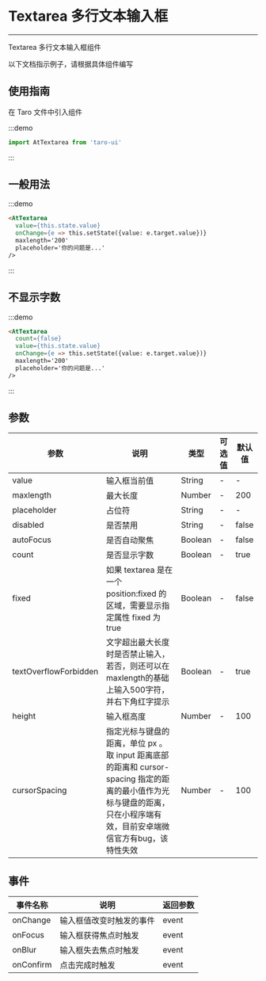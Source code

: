 # Textarea 多行文本输入框

---
Textarea 多行文本输入框组件

以下文档指示例子，请根据具体组件编写

## 使用指南

在 Taro 文件中引入组件

:::demo

```js
import AtTextarea from 'taro-ui'
```

:::

## 一般用法

:::demo

```html
<AtTextarea
  value={this.state.value}
  onChange={e => this.setState({value: e.target.value})}
  maxlength='200'
  placeholder='你的问题是...'
/>

```

:::

## 不显示字数

:::demo

```html
<AtTextarea
  count={false}
  value={this.state.value}
  onChange={e => this.setState({value: e.target.value})}
  maxlength='200'
  placeholder='你的问题是...'
/>

```

:::

## 参数

| 参数       | 说明                                   | 类型    | 可选值                                                              | 默认值   |
| ---------- | -------------------------------------- | ------- | ------------------------------------------------------------------- | -------- |
| value | 输入框当前值 | String  | - | - |
| maxlength | 最大长度  | Number  | - | 200 |
| placeholder | 占位符  | String | - | - |
| disabled | 是否禁用  | String | - | false |
| autoFocus| 是否自动聚焦  | Boolean | - | false |
| count | 是否显示字数  | Boolean | - | true |
| fixed| 如果 textarea 是在一个 position:fixed 的区域，需要显示指定属性 fixed 为 true  | Boolean | - | false|
| textOverflowForbidden | 文字超出最大长度时是否禁止输入，若否，则还可以在maxlength的基础上输入500字符，并右下角红字提示  | Boolean | - | true |
| height | 输入框高度  | Number | - | 100  |
| cursorSpacing | 指定光标与键盘的距离，单位 px 。取 input 距离底部的距离和 cursor-spacing 指定的距离的最小值作为光标与键盘的距离，只在小程序端有效，目前安卓端微信官方有bug，该特性失效  | Number | - | 100  |

## 事件

| 事件名称 | 说明          | 返回参数  |
|---------- |-------------- |---------- |
| onChange | 输入框值改变时触发的事件 | event  |
| onFocus | 输入框获得焦点时触发 | event  |
| onBlur | 输入框失去焦点时触发 | event  |
| onConfirm | 点击完成时触发 | event  |
